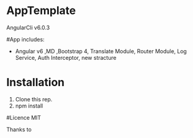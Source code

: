# AppTemplate
AngularCli v6.0.3

#App includes:

- Angular v6 ,MD ,Bootstrap 4, Translate Module, Router Module, Log Service, Auth Interceptor, new stracture

# Installation
1. Clone this rep.
2. npm install

#Licence
MIT

Thanks to 
